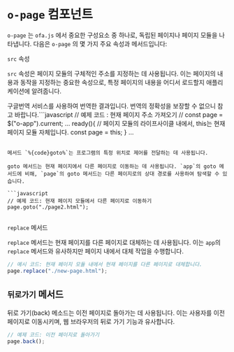 # `o-page` 컴포넌트

`o-page` 는 `ofa.js` 에서 중요한 구성요소 중 하나로, 독립된 페이지나 페이지 모듈을 나타냅니다. 다음은 `o-page` 의 몇 가지 주요 속성과 메서드입니다:

`src` 속성

`src` 속성은 페이지 모듈의 구체적인 주소를 지정하는 데 사용됩니다. 이는 페이지의 내용과 동작을 지정하는 중요한 속성으로, 특정 페이지의 내용을 어디서 로드할지 애플리케이션에 알려줍니다.

구글번역 서비스를 사용하여 번역한 결과입니다. 번역의 정확성을 보장할 수 없으니 참고 바랍니다.```javascript
// 예제 코드 : 현재 페이지 주소 가져오기
// const page = $("o-app").current;
...
ready(){
  // 페이지 모듈의 라이프사이클 내에서, this는 현재 페이지 모듈 자체입니다.
  const page = this;
}
...
```

메서드 `%{code}goto%`는 프로그램의 특정 위치로 제어를 전달하는 데 사용됩니다.

goto 메서드는 현재 페이지에서 다른 페이지로 이동하는 데 사용됩니다. `app`의 goto 메서드에 비해, `page`의 goto 메서드는 다른 페이지로의 상대 경로를 사용하여 탐색할 수 있습니다.

```javascript
// 예제 코드: 현재 페이지 모듈에서 다른 페이지로 이동하기
page.goto("./page2.html");
```

##
`replace` 메서드

`replace` 메서드는 현재 페이지를 다른 페이지로 대체하는 데 사용됩니다. 이는 `app`의 `replace` 메서드와 유사하지만 페이지 내에서 대체 작업을 수행합니다.

```javascript
// 예시 코드: 현재 페이지 모듈 내에서 현재 페이지를 다른 페이지로 대체합니다.
page.replace("./new-page.html");
```

## `뒤로가기` 메서드

뒤로 가기(back) 메소드는 이전 페이지로 돌아가는 데 사용됩니다. 이는 사용자를 이전 페이지로 이동시키며, 웹 브라우저의 뒤로 가기 기능과 유사합니다.

```javascript
// 예제 코드: 이전 페이지로 돌아가기
page.back();
```